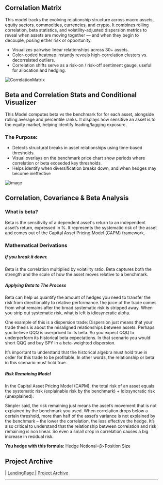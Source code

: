 ## Correlation Matrix
This model tracks the evolving relationship structure across macro assets, equity sectors, commodities, currencies, and crypto. It combines rolling correlation, beta statistics, and volatility-adjusted dispersion metrics to reveal when assets are moving together — and when they begin to decouple, posing either risk or opportunity.

- Visualizes pairwise linear relationships across 30+ assets.
- Color-coded heatmap instantly reveals high-correlation clusters vs. decorrelated outliers.
- Correlation shifts serve as a risk-on / risk-off sentiment gauge, useful for allocation and hedging.
  
![CorrelationMatrix](https://github.com/user-attachments/assets/a806e99c-406a-49e4-8b5f-85882b25af98)

## Beta and Correlation Stats and Conditional Visualizer

This Model computes beta vs the benchmark for for each asset, alongside rolling average and percentile ranks.
It displays how sensitive an asset is to the equity market, helping identify leading/lagging exposure.

### The Purpose:

- Detects structural breaks in asset relationships using time-based thresholds.
- Visual overlays on the benchmark price chart show periods where correlation or beta exceeded key thresholds.
- Helps identify when diversification breaks down, and when hedges may become ineffective

![image](https://github.com/user-attachments/assets/d3e3bcf0-3695-47e3-bbb8-0616a8edebbf)

## Correlation, Covariance & Beta Analysis 

### What is beta? 
Beta is the sensitivity of a dependent asset's return to an independent asset’s return, expressed in %. It represents the systematic risk of the asset and comes out of the Capital Asset Pricing Model (CAPM) framework. 

### Mathematical Derivations

##### If you break it down: 
Beta is the correlation multiplied by volatility ratio. Beta captures both the strength and the scale of how the asset moves relative to a benchmark. 

##### Applying Beta to The Process 
Beta can help us quantify the amount of hedges you need to transfer the risk from directionality to relative performance.The juice of the trade comes from what remains after the broad systematic risk is stripped away. When you strip out systematic risk, what is left is idiosyncratic alpha. 

One example of this is a dispersion trade: Dispersion just means that your trade thesis is about the misaligned relationships between assets. Perhaps you believe QQQ is overpriced to its beta. So you expect QQQ to underperform its historical beta expectations. In that scenario you would short QQQ and buy SPY in a beta-weighted dispersion. 

It’s important to understand that the historical algebra must hold true in order for this trade to be profitable. In other words, the relationship or beta in this scenario must hold true.  

##### Risk Remaining Model
In the Capital Asset Pricing Model (CAPM), the total risk of an asset equals the 
systematic risk (explainable risk by the benchmark) + Idiosyncratic risk (unexplained). 

Simpler said, the risk remaining just means the asset’s movement that is not explained by the benchmark you used. When correlation drops below a certain threshold, more than half of the asset’s variance is not explained by the benchmark – the lower the correlation, the less effective the hedge. It’s also critical to understand that the relationship between correlation and risk remaining is non linear. So even a small drop in correlation causes a big increase in residual risk. 

**You hedge with this formula:**
Hedge Notional=β×Position Size






## Project Archive 

| <a href="https://github.com/PatrickRych/Project/edit/main/README.md">LandingPage </a>
| <a href="https://github.com/PatrickRych/Portfolio-Manager">Project Archive </a>
****

